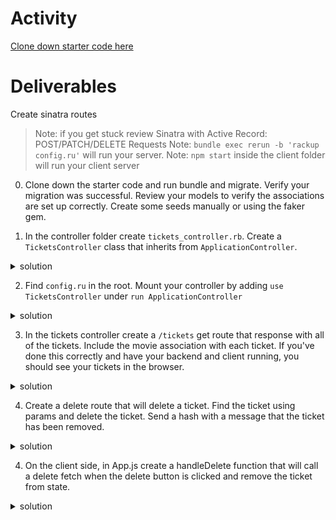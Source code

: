 # Activity
[Clone down starter code here](https://github.com/learn-co-students/Phase-3-movie_app_101121) 

# Deliverables
Create sinatra routes 

>Note: if you get stuck review Sinatra with Active Record: POST/PATCH/DELETE Requests
>Note: `bundle exec rerun -b 'rackup config.ru'` will run your server.
>Note: `npm start` inside the client folder will run your client server

0. Clone down the starter code and run bundle and migrate. Verify your migration was successful. Review your models to verify the associations are set up correctly. Create some seeds manually or using the faker gem.  


1. In the controller folder create `tickets_controller.rb`. Create a `TicketsController` class that inherits from `ApplicationController`. 
 <details>
      <summary>
        solution 
      </summary>
      <hr/>
        <img src="assets/image_1.png"
        alt="tickets controller"
        style="margin-right: 10px;" />
      <hr/>
 </details>

2. Find `config.ru` in the root. Mount your controller by adding `use TicketsController` under `run ApplicationController`

 <details>
      <summary>
        solution 
      </summary>
      <hr/>
        <img src="assets/image_2.png"
        alt="config.ru"
        style="margin-right: 10px;" />
      <hr/>
 </details>

3. In the tickets controller create a `/tickets` get route that response with all of the tickets. Include the movie association with each ticket. If you've done this correctly and have your backend and client running, you should see your tickets in the browser.
 <details>
      <summary>
        solution 
      </summary>
      <hr/>
        <img src="assets/image_3.png"
        alt="includes"
        style="margin-right: 10px;" />
      <hr/>
 </details>


 4. Create a delete route that will delete a ticket. Find the ticket using params and delete the ticket. Send a hash with a message that the ticket has been removed.
  <details>
      <summary>
        solution 
      </summary>
      <hr/>        
      <img src="assets/image_4.png" alt="delete" style="margin-right: 10px;" />
      <hr/>
 </details>

 4. On the client side, in App.js create a handleDelete function that will call a delete fetch when the delete button is clicked and remove the ticket from state.
  <details>
      <summary>
        solution 
      </summary>
      <hr/>        
      <img src="assets/image_5.png" alt="delete client" style="margin-right: 10px;" />
      <hr/>
 </details>
 
